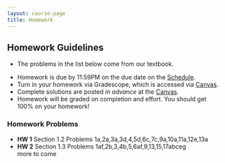 ```yaml
---
layout: course-page
title: Homework
---
```


## Homework Guidelines

  * The problems in the list below come from our textbook.
  >
  * Homework is due by 11:59PM on the due date on the [Schedule](assets/general/schedule.pdf).  
  * Turn in your homework via Gradescope, which is accessed via [Canvas](https://canvas.alaska.edu).
  * Complete solutions are posted _in advance_ at the [Canvas](https://canvas.alaska.edu). 
  * Homework will be graded on completion and effort.  You should get 100% on your homework!

### Homework Problems

  * **HW 1** Section 1.2 Problems 1a,2a,3a,3d,4,5d,6c,7c,9a,10a,11a,12e,13a
  * **HW 2** Section 1.3 Problems 1af,2b,3,4b,5,6af,9,13,15,17abceg     
  more to come
